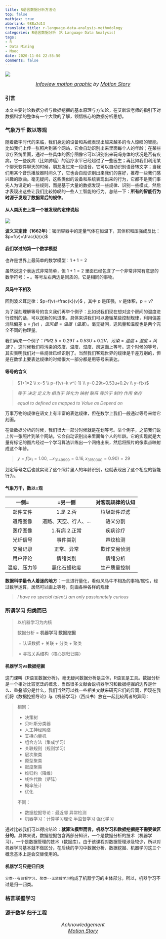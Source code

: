 ```yaml
---
title: R语言数据分析方法论
top: false
mathjax: true
abbrlink: 988a2d13
translate_title: r-language-data-analysis-methodology
categories: R语言数据分析 (R Language Data Analysis)
tags:
- R
- Data Mining
- Mooc
date: 2020-11-04 22:55:50
comments: false
---
```




![](https://cdn.jsdelivr.net/gh/Yousazoe/picgo-repo/img/0081Kckwgy1gke2i5jecdg30xc0ir7wi.gif)

<div align=center>
  <font size="3">
    <i>
      <a href="https://www.behance.net/gallery/104300623/Infoview-motion-graphic?tracking_source=search_projects_recommended%7Cdata">Infoview motion graphic</a> by 
      <a href="https://www.behance.net/motion_story">Motion Story</a>
    </i>
  </font>
</div>


### 引言

本文主要讨论数据分析与数据挖掘的基本原理与方法论，在艾新波老师的指引下对数据科学的整体有一个大致的了解，领悟核心的数据分析思想。


<!-- more -->





### 气象万千 数以等观

随着数字时代的来临，我们身边的设备和系统表现出越来越多的令人惊叹的智能。比如我们上传一张照片到某个网站，它会自动识别出来里面每个人的年龄；在某些诊疗系统里面，通过一些具体的医疗图像它可以识别出来玩吗身体的状况是否有疾病，它一些疾病（比如肺癌）的治疗水平已经超过了一些医生；再比如我们利用某个聊天软件聊天的时候，朋友发过来一段语音，它可以自动识别语音转文字；当我们用某个音乐播放器时间久了，它也会自动识别出来我们的喜好，推荐一些我们感兴趣的歌曲。毫无疑问，这些类似的设备和系统表现出来的行为，它都不是我们事先人为设定的一些规则，而是基于大量的数据发现一些规律、识别一些模式，然后才表现出这些让我们比较惊叹的一些人工智能的行为。总结一下：**所有的智能行为时源于发现了数据背后的规律**。



#### 从人类历史上第一个被发现的定律说起

![](https://cdn.jsdelivr.net/gh/Yousazoe/picgo-repo/img/0081Kckwgy1gkq26xh6ncj31hc0m8153.jpg)

**波义耳定律（1662年）**：密闭容器中的定量气体在恒温下，其体积和压强成反比：$p=f(v)=\frac{k}{v}$



#### 我们学过的第一个数学模型

也许是世界上最简单的数学模型：$1+1=2$

虽然说这个表达式非常简单，但 $1+1=2$ 里面已经包含了一个非常非常有意思的数学符号：`=` 。等号左右两边是同质的，它是相同的事物。



#### 风马牛不相及

回到波义耳定律：$p=f(v)=\frac{k}{v}$ ，其中 $p$ 是压强，$v$ 是体积，$p = v?$

为了深刻理解等号的含义我们再举个例子：比如说我们现在想对这个房间的温度进行控制的话，可以送新的风进来。具体来讲我们可以遵循某些控制规律，利用偏差消除偏差 $u=f(e)$ ，$送风量=温度（温差）$。毫无疑问，送风量和温度也是两个完全不同的物理量。

我们再来一个例子：$PM2.5=0.29T+0.53U+0.2V$，$污染=温度+湿度+风速？$。这时候我们将污染的浓度、温度、湿度、风速画上等号。这个时候的等号，其实表明我们对一些规律已经识别了。当然我们客观世界的规律是千差万别的，但是在数学上要表达规律的时候很大一部分都是用等号来表达。



#### 等号的含义

> $1+1=2 \\
> x=5 \\
> p=f(v)=k v^{-1} \\
> y=0.29t+0.53u+0.2v \\ y=f(x)$



> *等于  决定  定义为  相当于  转化为  映射  联系  等价于  制约  作用  依存*
>
> *equal to    defined as    mapped to    Value as    Depend on*



万事万物的规律在语文上有丰富的表达规律，但在数学上我们一般通过等号来给它刻画。

在做数据分析的时候，我们很大一部分时候就是在划等号。举个例子，之前我们说上传一张照片到某个网站，它会自动识别出来里面每个人的年龄。它的实现就是大量有标记的图片经过一个学习算法训练出一个网络出来，然后将照片的像素点映射成这个年龄。

> $y=f(x_1=1.00,...x_{3149999}=0.16,x_{3150000}=0.90)=29$

划定等号之后也就实现了这个照片里人的年龄识别，也就表现出了这个相应的智能行为。



#### 气象万千，数以=观

|    一侧=     |        =另一侧        | 对客观规律的认知 |
| :----------: | :-------------------: | :--------------: |
|   邮件文件   |       1.是 2.否       |   垃圾邮件过滤   |
|   道路图像   | 道路、天空、行人、... |     语义分割     |
|   医疗图像   |     1.有病 2.正常     |     疾病诊疗     |
|   光纤信号   |       事件类别        |     声纹检测     |
|   交易记录   |      正常、异常       |   欺诈交易侦测   |
|   用户评论   |       情绪类别        |     情绪分析     |
| 温度、压力等 |     氯化石蜡粘度      |   生产质量控制   |



**数据科学最令人着迷的地方**：一旦进行量化，看似风马牛不相及的事物/属性，经过数学运算，居然可以画上等号，刻画各种各样的规律



> *I have no special talent,I am only passionately curious*



### 所谓学习 归类而已

> 以机器学习为内核
>
> 数据分析 = **机器学习 数据挖掘**
>
> ​				= 认识数据 + 关联 + 分类 + 聚类
>
> ​                = 寻找关系结构（核心是归归类）



#### 机器学习vs数据挖掘

这门课叫《R语言数据分析》，毫无疑问数据分析是主体，R语言是工具。数据分析是一个相对比较宽泛的概念，当然很多文献会说机器学习和数据挖掘的边界是什么、重叠部分是什么，我们当然可以找一些相关文献来研究它们的异同，但现在我们将《数据挖掘导论》与《机器学习》（西瓜书）放在一起比较两者的异同：

> 相同：
>
> + 决策树
> + 贝叶斯分类器
> + 人工神经网络
> + 支持向量机
> + 组合方法（集成学习）
> + 关联规则（规则学习）
> + 层次聚类
> + 原型聚类
> + 密度聚类
> + 维归约（降维）
> + 线性代数（矩阵）
> + 概率统计
> + 优化
>
> 不同：
>
> + 数据挖掘导论：最近邻 异常检测
> + 机器学习：计算学习理论 半监督学习 强化学习

通过比较我们可以得出结论：**就算法模型而言，机器学习和数据挖掘是不需要做区分的**。具体来说，数据挖掘包含两部分知识，一个是数据分析的技术（机器学习），一个是数据管理的技术（数据库）。由于该课程对数据管理涉及较少，所以对机器学习基本就不做区分，在后续的学习中数据分析、数据挖掘、机器学习这三个概念基本上是会交替使用的。



#### 机器学习只是归归类

`分类--有监督学习`、`聚类--无监督学习`构成了机器学习的主体部分。所以，机器学习不过是归一归类。



### 格言联璧学习



### 源于数学 归于工程









<div align=center>
  <font size="3">
    <i> Acknowledgement <br/> 
      <a href="https://www.behance.net/motion_story">Motion Story</a>
    </i>
  </font>
</div>